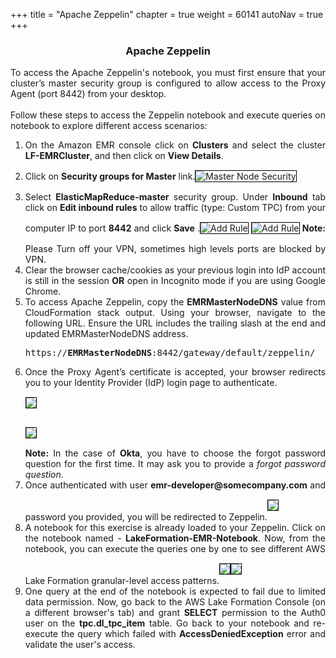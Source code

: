 +++
title = "Apache Zeppelin"
chapter = true
weight = 60141
autoNav = true
+++

<center><h3>Apache Zeppelin</h3></center>

<div style="text-align: justify">
   To access the Apache Zeppelin's notebook, you must first ensure that your cluster’s master security group is configured to allow access to the Proxy Agent (port 8442) from your desktop.
   <br/><br/>Follow these steps to access the Zeppelin notebook and execute queries on notebook to explore different access scenarios:
   <ol>
      <li>On the Amazon EMR console click on <b>Clusters</b> and select the cluster <b>LF-EMRCluster</b>, and then click on <b>View Details</b>.</li>
      <li>Click on <b>Security groups for Master</b> link.<img src="/images/masternode-securith-group.png" title="Master Node Security" style="margin:15px 0px; border:1px solid black"/></li>
      <li>Select <b>ElasticMapReduce-master</b> security group. Under <b>Inbound</b> tab click on <b>Edit inbound rules</b> to allow traffic (type: Custom TPC) from your computer IP to port <b>8442</b> and click <b>Save</b> .<img src="/images/1mastersecuritygroup8442.png" title="Add Rule" style="margin:15px 0px; border:1px solid black"/>
         <img src="/images/2mastersecuritygroup8442.png" title="Add Rule" style="margin:15px 0px; border:1px solid black"/>
         <b>Note:</b> Please Turn off your VPN, sometimes high levels ports are blocked by VPN.</li>
      <li>Clear the browser cache/cookies as your previous login into IdP account is still in the session <b>OR</b> open in Incognito mode if you are using Google Chrome.</li>
      <li>To access Apache Zeppelin, copy the <b>EMRMasterNodeDNS</b> value from CloudFormation stack output. Using your browser, navigate to the following URL. Ensure the URL includes the trailing slash at the end and updated EMRMasterNodeDNS address.<pre>https://<b>EMRMasterNodeDNS</b>:8442/gateway/default/zeppelin/</pre></li>
      <li>Once the Proxy Agent’s certificate is accepted, your browser redirects you to your Identity Provider (IdP) login page to authenticate.
         <div class="row">
            <div class="column"><img src="/images/auth0-authenticate.png" style="margin:15px 0px; border:1px solid black"/></div>
            <div class="column"><img src="/images/okta-login.png" style="margin:15px 0px; border:1px solid black"/></div>
         </div>
         <b>Note:</b> In the case of <b>Okta</b>, you have to choose the forgot password question for the first time. It may ask you to provide a <i>forgot password question</i>.
      </li>
      <li>Once authenticated with user <b>emr-developer@somecompany.com</b> and password you provided, you will be redirected to Zeppelin.<img src="/images/zeppelinnotebook.png" style="margin:15px 0px; border:1px solid black"/></li>
      <li>A notebook for this exercise is already loaded to your Zeppelin. Click on the notebook named -  <b>LakeFormation-EMR-Notebook</b>. Now, from the notebook, you can execute the queries one by one to see different AWS Lake Formation granular-level access patterns.<img src="/images/zeppelin-notebook-sel.png" style="margin:15px 0px; border:1px solid black"/><img src="/images/zeppelinnotebook2.png" style="margin:15px 0px; border:1px solid black"/></li>
      <li>One query at the end of the notebook is expected to fail due to limited data permission. Now, go back to the AWS Lake Formation Console (on a different browser's tab) and grant <b>SELECT</b> permission to the Auth0 user on the <b>tpc.dl_tpc_item</b> table. Go back to your notebook and re-execute the query which failed with <b>AccessDeniedException</b> error and validate the user's access.</li>
    </ol>
</div>